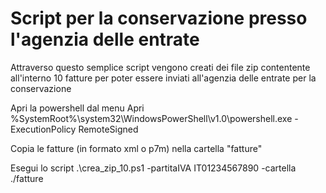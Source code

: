 # Script per la conservazione presso l'agenzia delle entrate

Attraverso questo semplice script vengono creati dei file zip contentente all'interno 10 fatture per poter essere inviati all'agenzia delle entrate per la conservazione

Apri la powershell dal menu Apri
%SystemRoot%\system32\WindowsPowerShell\v1.0\powershell.exe -ExecutionPolicy RemoteSigned

Copia le fatture (in formato xml o p7m) nella cartella "fatture"

Esegui lo script
.\crea_zip_10.ps1 -partitaIVA IT01234567890 -cartella ./fatture
